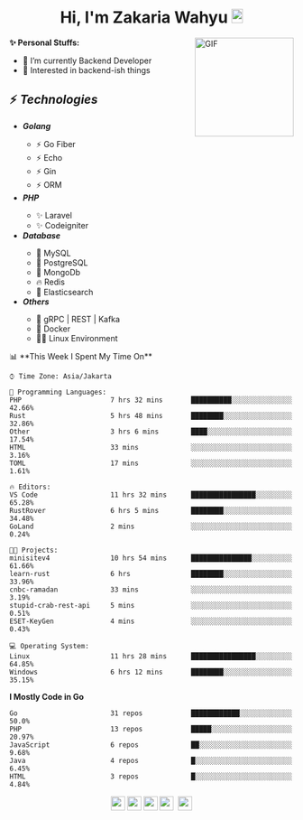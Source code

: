 <h1 align="center">Hi, I'm Zakaria Wahyu <img src="https://github.com/TheDudeThatCode/TheDudeThatCode/blob/master/Assets/Hi.gif" width="20px" height="25px"></h1>

<img align="right" alt="GIF" height="175px" src="https://www.nayakapratama.co.id/wp-content/uploads/2019/07/Website-Maintenance.gif" />

**✨ Personal Stuffs:**
- 🔭 I’m currently Backend Developer
- 🌱 Interested in backend-ish things

<h2>⚡ <i>Technologies</i></h2>
<ul>
<li><strong><i>Golang</i></strong></li>
  <ul>
    <li>⚡ Go Fiber</li>
    <li>⚡ Echo</li>
    <li>⚡ Gin</li>
    <li>⚡ ORM</li>
  </ul>
<li><strong><i>PHP</i></strong></li>
  <ul>
    <li>✨ Laravel</li>
    <li>✨ Codeigniter</li>
  </ul>
<li><strong><i>Database</i></strong></li>
  <ul>
    <li>🐬 MySQL</li>
    <li>🐘 PostgreSQL</li>
    <li>🍃 MongoDb</li>
    <li>🔥 Redis</li>
    <li>🔎 Elasticsearch</li>
  </ul>
  <li><strong><i>Others</i></strong></li>
  <ul>
    <li>💫 gRPC | REST | Kafka</li>
    <li>🐳 Docker</li>
    <li>👨‍💻 Linux Environment</li>
  </ul>
</ul>
<!--START_SECTION:waka-->
📊 **This Week I Spent My Time On** 

```text
⌚︎ Time Zone: Asia/Jakarta

💬 Programming Languages: 
PHP                      7 hrs 32 mins       ██████████░░░░░░░░░░░░░░░   42.66% 
Rust                     5 hrs 48 mins       ████████░░░░░░░░░░░░░░░░░   32.86% 
Other                    3 hrs 6 mins        ████░░░░░░░░░░░░░░░░░░░░░   17.54% 
HTML                     33 mins             ░░░░░░░░░░░░░░░░░░░░░░░░░   3.16% 
TOML                     17 mins             ░░░░░░░░░░░░░░░░░░░░░░░░░   1.61%

🔥 Editors: 
VS Code                  11 hrs 32 mins      ████████████████░░░░░░░░░   65.28% 
RustRover                6 hrs 5 mins        ████████░░░░░░░░░░░░░░░░░   34.48% 
GoLand                   2 mins              ░░░░░░░░░░░░░░░░░░░░░░░░░   0.24%

🐱‍💻 Projects: 
minisitev4               10 hrs 54 mins      ███████████████░░░░░░░░░░   61.66% 
learn-rust               6 hrs               ████████░░░░░░░░░░░░░░░░░   33.96% 
cnbc-ramadan             33 mins             ░░░░░░░░░░░░░░░░░░░░░░░░░   3.19% 
stupid-crab-rest-api     5 mins              ░░░░░░░░░░░░░░░░░░░░░░░░░   0.51% 
ESET-KeyGen              4 mins              ░░░░░░░░░░░░░░░░░░░░░░░░░   0.43%

💻 Operating System: 
Linux                    11 hrs 28 mins      ████████████████░░░░░░░░░   64.85% 
Windows                  6 hrs 12 mins       ████████░░░░░░░░░░░░░░░░░   35.15%

```

**I Mostly Code in Go** 

```text
Go                       31 repos            ████████████░░░░░░░░░░░░░   50.0% 
PHP                      13 repos            █████░░░░░░░░░░░░░░░░░░░░   20.97% 
JavaScript               6 repos             ██░░░░░░░░░░░░░░░░░░░░░░░   9.68% 
Java                     4 repos             █░░░░░░░░░░░░░░░░░░░░░░░░   6.45% 
HTML                     3 repos             █░░░░░░░░░░░░░░░░░░░░░░░░   4.84%

```



<!--END_SECTION:waka-->

<p align="center">
<a href="https://www.linkedin.com/in/zakariawahyu" target="_blank"><img src="https://img.shields.io/badge/linkedin-%230077B5.svg?&style=for-the-badge&logo=linkedin&logoColor=white" height=25></a>
<a href="https://medium.com/@zakariawahyu" target="_blank"><img src="https://img.shields.io/badge/Medium-12100E?style=for-the-badge&logo=medium&logoColor=white" height=25></a>
<a href="https://medium.com/@zakariawahyu" target="_blank"><img src="https://img.shields.io/badge/Portfolio-2300843e?style=for-the-badge&logo=About.me&logoColor=white" height=25></a>
<a href="https://www.twitter.com/_zakariawahyu" target="_blank"><img src="https://img.shields.io/badge/twitter-%231DA1F2.svg?&style=for-the-badge&logo=twitter&logoColor=white" height=25></a> 
<a href="https://www.instagram.com/_zakariawahyu" target="_blank"><img src="https://img.shields.io/badge/instagram-%23E4405F.svg?&style=for-the-badge&logo=instagram&logoColor=white" height=25></a>
